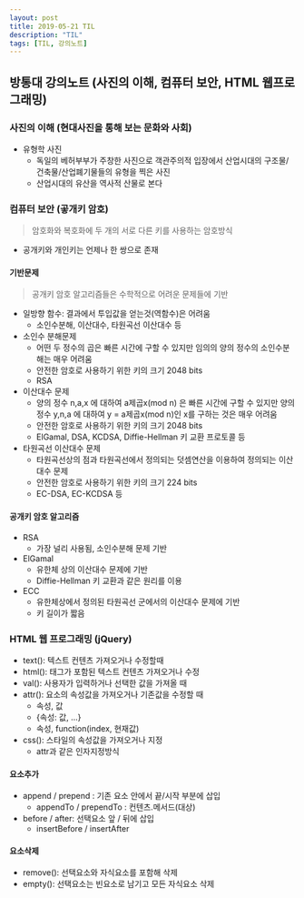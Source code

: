 ```yaml
---
layout: post
title: 2019-05-21 TIL
description: "TIL"
tags: [TIL, 강의노트]
---
```


## 방통대 강의노트 (사진의 이해, 컴퓨터 보안, HTML 웹프로그래밍)

### 사진의 이해 (현대사진을 통해 보는 문화와 사회)

- 유형학 사진
  - 독일의 베허부부가 주창한 사진으로 객관주의적 입장에서 산업시대의 구조물/건축물/산업폐기물들의 유형을 찍은 사진
  - 산업시대의 유산을 역사적 산물로 본다

### 컴퓨터 보안 (곻개키 암호)

> 암호화와 복호화에 두 개의 서로 다른 키를 사용하는 암호방식

- 공개키와 개인키는 언제나 한 쌍으로 존재

#### 기반문제

> 공개키 암호 알고리즘들은 수학적으로 어려운 문제들에 기반

- 일방향 함수: 결과에서 투입값을 얻는것(역함수)은 어려움
  - 소인수분해, 이산대수, 타원곡선 이산대수 등
- 소인수 분해문제
  - 어떤 두 정수의 곱은 빠른 시간에 구할 수 있지만 임의의 양의 정수의 소인수분해는 매우 어려움
  - 안전한 암호로 사용하기 위한 키의 크기 2048 bits
  - RSA
- 이산대수 문제
  - 양의 정수 n,a,x 에 대하여 a제곱x(mod n) 은 빠른 시간에 구할 수 있지만 양의정수 y,n,a 에 대하여 y = a제곱x(mod n)인 x를 구하는 것은 매우 어려움
  - 안전한 암호로 사용하기 위한 키의 크기 2048 bits
  - ElGamal, DSA, KCDSA, Diffie-Hellman 키 교환 프로토콜 등
- 타원곡선 이산대수 문제
  - 타원곡선상의 점과 타원곡선에서 정의되는 덧셈연산을 이용하여 정의되는 이산대수 문제
  - 안전한 암호로 사용하기 위한 키의 크기 224 bits
  - EC-DSA, EC-KCDSA 등

#### 공개키 암호 알고리즘

- RSA
  - 가장 널리 사용됨, 소인수분해 문제 기반
- ElGamal
  - 유한체 상의 이산대수 문제에 기반
  - Diffie-Hellman 키 교환과 같은 원리를 이용
- ECC
  - 유한체상에서 정의된 타원곡선 군에서의 이산대수 문제에 기반
  - 키 길이가 짧음

### HTML 웹 프로그래밍 (jQuery)

- text(): 텍스트 컨텐츠 가져오거나 수정할때
- html(): 태그가 포함된 텍스트 컨텐츠 가져오거나 수정
- val(): 사용자가 입력하거나 선택한 값을 가져올 때
- attr(): 요소의 속성값을 가져오거나 기존값을 수정할 때
  - 속성, 값
  - {속성: 값, ...}
  - 속성, function(index, 현재값)
- css(): 스타일의 속성값을 가져오거나 지정
  - attr과 같은 인자지정방식

#### 요소추가

- append / prepend : 기존 요소 안에서 끝/시작 부분에 삽입
  - appendTo / prependTo : 컨텐츠.메서드(대상)
- before / after: 선택요소 앞 / 뒤에 삽입
  - insertBefore / insertAfter

#### 요소삭제

- remove(): 선택요소와 자식요소를 포함해 삭제
- empty(): 선택요소는 빈요소로 남기고 모든 자식요소 삭제
